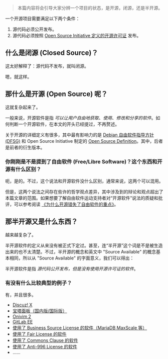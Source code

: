 > 本篇内容将会引导大家分辨一个项目的状态，是开源，闭源，还是半开源。

一个开源项目需要满足以下两个条件：

1. 源代码必须公开发布。
2. 源代码必须按照 [Open Source Initiative 定义的开源许可证](https://opensource.org/licenses) 发布。

## 什么是闭源 (Closed Source)？

这太好解释了：源代码不发布，就叫闭源。

嗯，就这样。

## 那什么是开源 (Open Source) 呢？

这就复杂起来了。

一般来说，开源软件是指 *可以让用户自由地获取、使用、修改和分享的软件*。如何判断一个开源软件，在本文的开头已经提过，不再赘述。

关于开源的详细定义有很多，其中最有影响力的是 [Debian 自由软件指导方针 (DFSG)](https://www.debian.org/social_contract#guidelines) 和 Open Source Initiative 制定的 [Open Source Definition](https://opensource.org/osd)。其中，后者是前者的衍生版本。

### 你刚刚是不是提到了自由软件 (Free/Libre Software)？这个东西和开源有什么区别？

呃，是的。不过，这个说法和开源软件没什么区别，通常来说，这两个可以混用。

但是，这两个说法之间存在些许的哲学观点差异，其中涉及到的辩论和观点超出了本篇文章的范围。如果想要了解自由软件运动支持者对“开源软件”说法的质疑和批评，可以参考阅读 [《为什么开源错失了自由软件的重点》](https://www.gnu.org/philosophy/open-source-misses-the-point.html)。

## 那半开源又是什么东西？

越来越复杂了。

半开源软件的定义从来没有被正式下定过。甚至，连“半开源”这个词是不是被生造出来的也不太清楚。不过，半开源的概念和英文中 "Source Available" 的概念基本相同，所以从 "Source Available" 的字面意义，我们可以得出：

半开源软件是指 *源代码公开发布，但是没有使用开源许可证的软件*。

### 有没有什么比较典型的例子？

有，并且很多。

- [Discuz! X](https://gitee.com/ComsenzDiscuz/DiscuzX)
- [宝塔面板（国内版/国际版）](https://www.bt.cn/kyxy.html)
- [Onivim 2](https://github.com/onivim/oni2/blob/master/Outrun-Labs-EULA-v1.1.md)
- [GitLab EE](https://gitlab.com/gitlab-org/gitlab/-/blob/master/ee/LICENSE)
- [使用了 Business Source License 的软件（MariaDB MaxScale 等）](https://mariadb.com/bsl11/)
- [使用了 Fair License 的软件](https://fair.io/)
- [使用了 Commons Clause 的软件](https://commonsclause.com/)
- [使用了 Anti-996 License 的软件](https://github.com/996icu/996.ICU/blob/master/LICENSE_CN)
- ……

